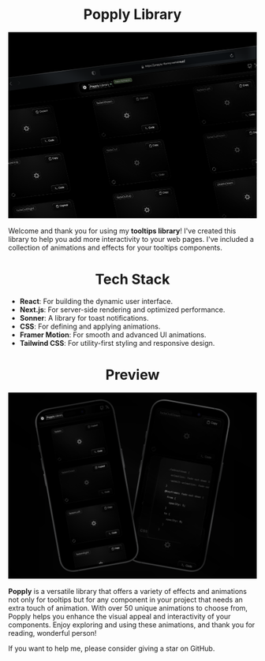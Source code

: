 <h1 align=center>Popply Library</h1>



![Popply Library](/public/shot.png)

Welcome and thank you for using my **tooltips library**! I've created this library to help you add more interactivity to your web pages. I've included a collection of animations and effects for your tooltips components.

<h1 align=center>Tech Stack</h1>

- **React**: For building the dynamic user interface.
- **Next.js**: For server-side rendering and optimized performance.
- **Sonner**: A library for toast notifications.
- **CSS**: For defining and applying animations.
- **Framer Motion**: For smooth and advanced UI animations.
- **Tailwind CSS**: For utility-first styling and responsive design.

<h1 align=center>Preview</h1>

![Popply Library](/public/shotPhoneDark.png)

**Popply** is a versatile library that offers a variety of effects and animations not only for tooltips but for any component in your project that needs an extra touch of animation. With over 50 unique animations to choose from, Popply helps you enhance the visual appeal and interactivity of your components. Enjoy exploring and using these animations, and thank you for reading, wonderful person!

If you want to help me, please consider giving a star on GitHub.

